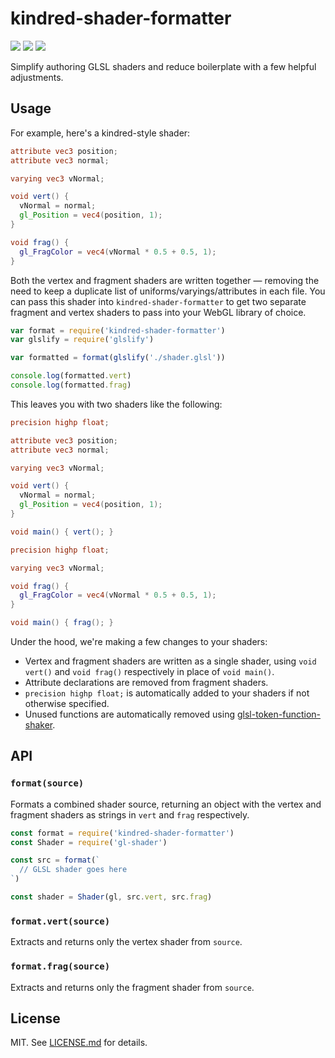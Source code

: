 # kindred-shader-formatter

[![](https://img.shields.io/badge/stability-experimental-ffa100.svg?style=flat-square)](https://nodejs.org/api/documentation.html#documentation_stability_index)
[![](https://img.shields.io/npm/v/kindred-shader-formatter.svg?style=flat-square)](https://npmjs.com/package/kindred-shader-formatter)
[![](https://img.shields.io/badge/code%20style-standard-brightgreen.svg?style=flat-square)](http://standardjs.com/)

Simplify authoring GLSL shaders and reduce boilerplate with a few helpful adjustments.

## Usage

For example, here's a kindred-style shader:

``` glsl
attribute vec3 position;
attribute vec3 normal;

varying vec3 vNormal;

void vert() {
  vNormal = normal;
  gl_Position = vec4(position, 1);
}

void frag() {
  gl_FragColor = vec4(vNormal * 0.5 + 0.5, 1);
}
```

Both the vertex and fragment shaders are written together — removing the need to keep a duplicate list of uniforms/varyings/attributes in each file. You can pass this shader into `kindred-shader-formatter` to get two separate fragment and vertex shaders to pass into your WebGL library of choice.

``` javascript
var format = require('kindred-shader-formatter')
var glslify = require('glslify')

var formatted = format(glslify('./shader.glsl'))

console.log(formatted.vert)
console.log(formatted.frag)
```

This leaves you with two shaders like the following:

``` glsl
precision highp float;

attribute vec3 position;
attribute vec3 normal;

varying vec3 vNormal;

void vert() {
  vNormal = normal;
  gl_Position = vec4(position, 1);
}

void main() { vert(); }
```
``` glsl
precision highp float;

varying vec3 vNormal;

void frag() {
  gl_FragColor = vec4(vNormal * 0.5 + 0.5, 1);
}

void main() { frag(); }
```

Under the hood, we're making a few changes to your shaders:

* Vertex and fragment shaders are written as a single shader, using `void vert()` and `void frag()` respectively in place of `void main()`.
* Attribute declarations are removed from fragment shaders.
* `precision highp float;` is automatically added to your shaders if not otherwise specified.
* Unused functions are automatically removed using [glsl-token-function-shaker](https://github.com/stackgl/glsl-token-function-shaker).

## API

### `format(source)`

Formats a combined shader source, returning an object with the vertex and fragment shaders as strings in `vert` and `frag` respectively.

``` javascript
const format = require('kindred-shader-formatter')
const Shader = require('gl-shader')

const src = format(`
  // GLSL shader goes here
`)

const shader = Shader(gl, src.vert, src.frag)
```

### `format.vert(source)`

Extracts and returns only the vertex shader from `source`.

### `format.frag(source)`

Extracts and returns only the fragment shader from `source`.

## License

MIT. See [LICENSE.md](LICENSE.md) for details.

